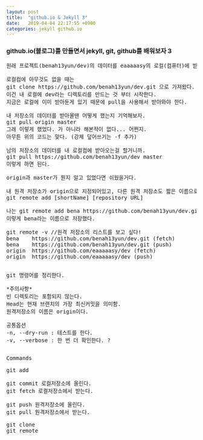 ```yaml
---
layout: post
title:  "github.io & Jekyll 3"
date:   2019-04-04 22:17:55 +0900
categories: jekyll github.io
---
```


<h3>github.io(블로그)를 만들면서 jekyll, git, github를 배워보자 3</h3>

<pre>
원래 프로젝트(benah13yun/dev)의 데이터를 eaaaaasy의 로컬(컴퓨터)에 받아와 보자.

로컬컴에 아무것도 없을 때는 
git clone https://github.com/benah13yun/dev.git 으로 가져왔다.
이건 내 로컬에 dev라는 디렉토리를 만드는 것 부터 시작한다.
지금은 로컬에 이미 받아둔게 있기 때문에 pull을 사용해서 받아와야 한다.

내 저장소의 데이터를 받아올땐 어떻게 했는지 기억해보자.
git pull origin master
그래 이렇게 했었다. 가 아니라 해본적이 없다... 어쩐지.
아무튼 위의 코드는 맞다. (강제 덮어쓰기는 -f 추가)

남의 저장소의 데이터를 내 로컬컴에 받아오는걸 할거니까.
git pull https://github.com/benah13yun/dev master
이렇게 하면 된다.

origin과 master가 뭔지 알고 있었다면 쉬웠을거다.

내 원격 저장소가 origin으로 지정되어있고, 다른 원격 저장소도 짧은 이름으로 지정할 수 있다.
git remote add [shortName] [repository URL]

나는 git remote add bena https://github.com/benah13yun/dev.git
이렇게 bena라는 이름으로 저장했다.

git remote -v //원격 저장소의 리스트를 보고 싶다!
bena    https://github.com/benah13yun/dev.git (fetch)
bena    https://github.com/benah13yun/dev.git (push)
origin  https://github.com/eaaaaasy/dev (fetch)
origin  https://github.com/eaaaaasy/dev (push)

</pre>

<pre>
git 명령어를 정리한다.

*주의사항*
빈 디렉토리는 포함되지 않는다.
Head는 현재 브랜치의 가장 최신커밋을 의미함.
원격저장소의 이름은 origin이다.

공통옵션
-n, --dry-run : 테스트를 한다.
-v, --verbose : 한 번 더 확인한다. ?

</pre>
<pre>
Commands

git add

git commit 로컬저장소에 올린다.
git fetch 로컬저장소에서 받는다.

git push 원격저장소에 올린다.
git pull 원격저장소에서 받는다.

git clone
git remote
</pre>